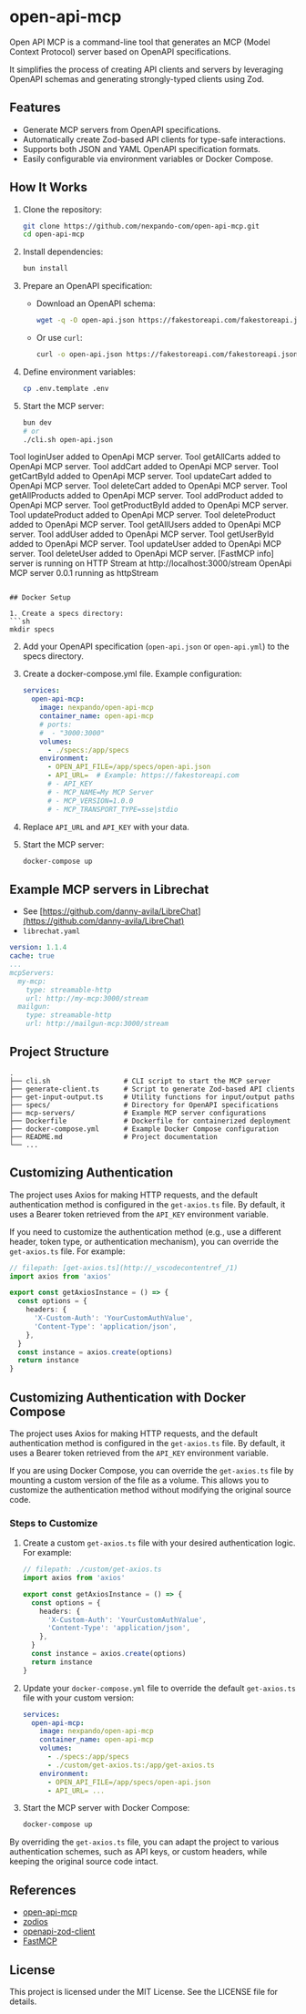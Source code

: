 # open-api-mcp

Open API MCP is a command-line tool that generates an MCP (Model Context Protocol) server based on OpenAPI specifications.

It simplifies the process of creating API clients and servers by leveraging OpenAPI schemas and generating strongly-typed clients using Zod.

## Features

- Generate MCP servers from OpenAPI specifications.
- Automatically create Zod-based API clients for type-safe interactions.
- Supports both JSON and YAML OpenAPI specification formats.
- Easily configurable via environment variables or Docker Compose.

## How It Works

1. Clone the repository:
   ```sh
   git clone https://github.com/nexpando-com/open-api-mcp.git
   cd open-api-mcp
   ```

2. Install dependencies:
   ```sh
   bun install
   ```

3. Prepare an OpenAPI specification:
   - Download an OpenAPI schema:
     ```sh
     wget -q -O open-api.json https://fakestoreapi.com/fakestoreapi.json
     ```
   - Or use `curl`:
     ```sh
     curl -o open-api.json https://fakestoreapi.com/fakestoreapi.json
     ```

4. Define environment variables:
   ```sh
   cp .env.template .env
   ```

5. Start the MCP server:
   ```sh
   bun dev
   # or
   ./cli.sh open-api.json

  Tool loginUser added to OpenApi MCP server.
  Tool getAllCarts added to OpenApi MCP server.
  Tool addCart added to OpenApi MCP server.
  Tool getCartById added to OpenApi MCP server.
  Tool updateCart added to OpenApi MCP server.
  Tool deleteCart added to OpenApi MCP server.
  Tool getAllProducts added to OpenApi MCP server.
  Tool addProduct added to OpenApi MCP server.
  Tool getProductById added to OpenApi MCP server.
  Tool updateProduct added to OpenApi MCP server.
  Tool deleteProduct added to OpenApi MCP server.
  Tool getAllUsers added to OpenApi MCP server.
  Tool addUser added to OpenApi MCP server.
  Tool getUserById added to OpenApi MCP server.
  Tool updateUser added to OpenApi MCP server.
  Tool deleteUser added to OpenApi MCP server.
  [FastMCP info] server is running on HTTP Stream at http://localhost:3000/stream
  OpenApi MCP server 0.0.1 running as httpStream
   ```

## Docker Setup

1. Create a specs directory:
   ```sh
   mkdir specs
   ```

2. Add your OpenAPI specification (`open-api.json` or `open-api.yml`) to the specs directory.

3. Create a docker-compose.yml file. Example configuration:
   ```yml
   services:
     open-api-mcp:
       image: nexpando/open-api-mcp
       container_name: open-api-mcp
       # ports:
       #  - "3000:3000"
       volumes:
         - ./specs:/app/specs
       environment:
         - OPEN_API_FILE=/app/specs/open-api.json
         - API_URL=  # Example: https://fakestoreapi.com
         # - API_KEY
         # - MCP_NAME=My MCP Server
         # - MCP_VERSION=1.0.0
         # - MCP_TRANSPORT_TYPE=sse|stdio
   ```

4. Replace `API_URL` and `API_KEY` with your data.

5. Start the MCP server:
   ```sh
   docker-compose up
   ```

## Example MCP servers in Librechat
- See [https://github.com/danny-avila/LibreChat](https://github.com/danny-avila/LibreChat) 
- `librechat.yaml`

```yml
version: 1.1.4
cache: true
...
mcpServers:
  my-mcp:
    type: streamable-http
    url: http://my-mcp:3000/stream
  mailgun:
    type: streamable-http
    url: http://mailgun-mcp:3000/stream
```

## Project Structure

```
.
├── cli.sh                  # CLI script to start the MCP server
├── generate-client.ts      # Script to generate Zod-based API clients
├── get-input-output.ts     # Utility functions for input/output paths
├── specs/                  # Directory for OpenAPI specifications
├── mcp-servers/            # Example MCP server configurations
├── Dockerfile              # Dockerfile for containerized deployment
├── docker-compose.yml      # Example Docker Compose configuration
├── README.md               # Project documentation
└── ...
```

## Customizing Authentication

The project uses Axios for making HTTP requests, and the default authentication method is configured in the `get-axios.ts` file. By default, it uses a Bearer token retrieved from the `API_KEY` environment variable.

If you need to customize the authentication method (e.g., use a different header, token type, or authentication mechanism), you can override the `get-axios.ts` file. For example:

```typescript
// filepath: [get-axios.ts](http://_vscodecontentref_/1)
import axios from 'axios'

export const getAxiosInstance = () => {
  const options = {
    headers: {
      'X-Custom-Auth': 'YourCustomAuthValue',
      'Content-Type': 'application/json',
    },
  }
  const instance = axios.create(options)
  return instance
}
```

## Customizing Authentication with Docker Compose

The project uses Axios for making HTTP requests, and the default authentication method is configured in the `get-axios.ts` file. By default, it uses a Bearer token retrieved from the `API_KEY` environment variable.

If you are using Docker Compose, you can override the `get-axios.ts` file by mounting a custom version of the file as a volume. This allows you to customize the authentication method without modifying the original source code.

### Steps to Customize

1. Create a custom `get-axios.ts` file with your desired authentication logic. For example:

   ```typescript
   // filepath: ./custom/get-axios.ts
   import axios from 'axios'

   export const getAxiosInstance = () => {
     const options = {
       headers: {
         'X-Custom-Auth': 'YourCustomAuthValue',
         'Content-Type': 'application/json',
       },
     }
     const instance = axios.create(options)
     return instance
   }
   ```

2. Update your `docker-compose.yml` file to override the default `get-axios.ts` file with your custom version:

   ```yml
   services:
     open-api-mcp:
       image: nexpando/open-api-mcp
       container_name: open-api-mcp
       volumes:
         - ./specs:/app/specs
         - ./custom/get-axios.ts:/app/get-axios.ts
       environment:
         - OPEN_API_FILE=/app/specs/open-api.json
         - API_URL= ...
   ```

3. Start the MCP server with Docker Compose:
   ```sh
   docker-compose up
   ```

By overriding the `get-axios.ts` file, you can adapt the project to various authentication schemes, such as API keys, or custom headers, while keeping the original source code intact.

## References
- [open-api-mcp](https://github.com/nexpando-com/open-api-mcp)
- [zodios](https://github.com/ecyrbe/zodios)
- [openapi-zod-client](https://github.com/astahmer/openapi-zod-client)
- [FastMCP](https://github.com/punkpeye/fastmcp)

## License

This project is licensed under the MIT License. See the LICENSE file for details.
